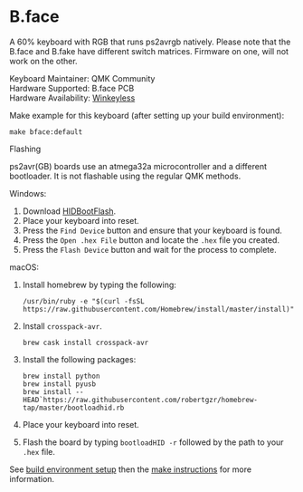 # B.face

A 60% keyboard with RGB that runs ps2avrgb natively. Please note that the B.face and B.fake have different switch matrices. Firmware on one, will not work on the other. 

Keyboard Maintainer: QMK Community  
Hardware Supported: B.face PCB   
Hardware Availability: [Winkeyless](https://winkeyless.kr/product/b-face-x2-pcb/)   

Make example for this keyboard (after setting up your build environment):

    make bface:default

Flashing

ps2avr(GB) boards use an atmega32a microcontroller and a different bootloader. It is not flashable using the regular QMK methods. 

Windows: 
1. Download [HIDBootFlash](http://vusb.wikidot.com/project:hidbootflash).
2. Place your keyboard into reset. 
3. Press the `Find Device` button and ensure that your keyboard is found.
4. Press the `Open .hex File` button and locate the `.hex` file you created.
5. Press the `Flash Device` button and wait for the process to complete. 

macOS:
1. Install homebrew by typing the following:   
    ```
    /usr/bin/ruby -e "$(curl -fsSL https://raw.githubusercontent.com/Homebrew/install/master/install)"
    ```
2. Install `crosspack-avr`.  
    ```
    brew cask install crosspack-avr
    ```
3. Install the following packages:
    ```
    brew install python
    brew install pyusb
    brew install --HEAD`https://raw.githubusercontent.com/robertgzr/homebrew-tap/master/bootloadhid.rb
    ```

4. Place your keyboard into reset. 
5. Flash the board by typing `bootloadHID -r` followed by the path to your `.hex` file. 


See [build environment setup](https://docs.qmk.fm/#/getting_started_build_tools) then the [make instructions](https://docs.qmk.fm/#/getting_started_make_guide) for more information.
